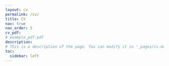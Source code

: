 ```yaml
---
layout: cv
permalink: /cv/
title: CV
nav: true
nav_order: 5
cv_pdf: 
# example_pdf.pdf
description: 
# This is a description of the page. You can modify it in '_pages/cv.md'. You can also change or remove the top pdf download button.
toc:
  sidebar: left
---
```

